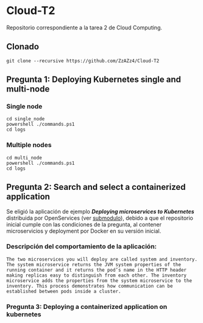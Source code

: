 # Cloud-T2

Repositorio correspondiente a la tarea 2 de Cloud Computing.
## Clonado

```
git clone --recursive https://github.com/ZzAZz4/Cloud-T2
```

## Pregunta 1: Deploying Kubernetes single and multi-node 

### Single node
```
cd single_node
powershell ./commands.ps1
cd logs
```

### Multiple nodes
```
cd multi_node
powershell ./commands.ps1
cd logs
```

## Pregunta 2: Search and select a containerized application 

Se eligió la aplicación de ejemplo **_Deploying microservices to Kubernetes_** distribuida por OpenServices (ver [submodulo](https://github.com/openliberty/guide-kubernetes-intro/tree/bae4d556a9547ddd5fb57225b10f5b1626051930)), debido a que el repositorio inicial cumple con las condiciones de la pregunta, al contener microservicios y deployment por Docker en su versión inicial.

### Descripción del comportamiento de la aplicación: 

```
The two microservices you will deploy are called system and inventory. The system microservice returns the JVM system properties of the running container and it returns the pod’s name in the HTTP header making replicas easy to distinguish from each other. The inventory microservice adds the properties from the system microservice to the inventory. This process demonstrates how communication can be established between pods inside a cluster.
```


### Pregunta 3: Deploying a containerized application on kubernetes 


